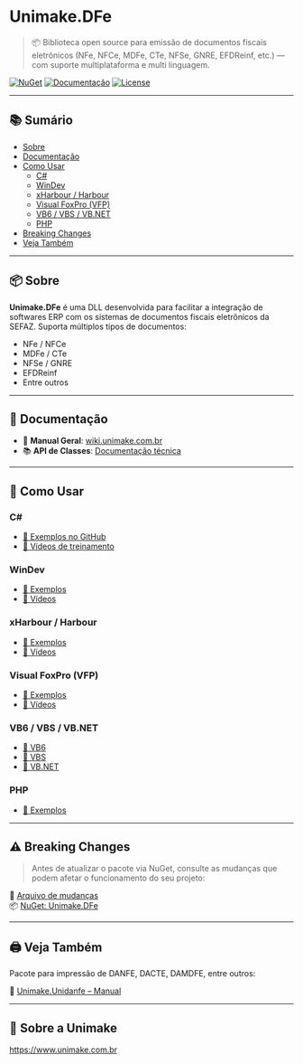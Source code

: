 # Unimake.DFe

> 📦 Biblioteca open source para emissão de documentos fiscais eletrônicos (NFe, NFCe, MDFe, CTe, NFSe, GNRE, EFDReinf, etc.) — com suporte multiplataforma e multi linguagem.

[![NuGet](https://img.shields.io/nuget/v/Unimake.DFe.svg?logo=nuget)](https://www.nuget.org/packages/Unimake.DFe/)
[![Documentação](https://img.shields.io/badge/docs-Wiki-blue)](https://wiki.unimake.com.br/index.php/Manuais:Unimake.DFe)
[![License](https://img.shields.io/badge/license-MIT-green.svg)](#)

---

## 📚 Sumário

- [Sobre](#sobre)
- [Documentação](#documentação)
- [Como Usar](#como-usar)
  - [C#](#c)
  - [WinDev](#windev)
  - [xHarbour / Harbour](#xharbour--harbour)
  - [Visual FoxPro (VFP)](#visual-foxpro-vfp)
  - [VB6 / VBS / VB.NET](#vb6--vbs--vbnet)
  - [PHP](#php)
- [Breaking Changes](#breaking-changes)
- [Veja Também](#veja-também)

---

## 📦 Sobre

**Unimake.DFe** é uma DLL desenvolvida para facilitar a integração de softwares ERP com os sistemas de documentos fiscais eletrônicos da SEFAZ. Suporta múltiplos tipos de documentos:

- NFe / NFCe
- MDFe / CTe
- NFSe / GNRE
- EFDReinf
- Entre outros

---

## 📄 Documentação

- 📖 **Manual Geral**: [wiki.unimake.com.br](https://wiki.unimake.com.br/index.php/Manuais:Unimake.DFe)
- 📚 **API de Classes**: [Documentação técnica](https://www.unimake.com.br/uninfe/docdll/api/index.html)

---

## 🚀 Como Usar

### C#
- [🔗 Exemplos no GitHub](https://github.com/Unimake/DFe/tree/main/Exemplos/CSharp)
- [🎥 Vídeos de treinamento](https://wiki.unimake.com.br/index.php/Manuais:Unimake.DFe/VideosCsharp)

### WinDev
- [🔗 Exemplos](https://github.com/Unimake/DFe/tree/main/Exemplos/Windev)
- [🎥 Vídeos](https://wiki.unimake.com.br/index.php/Manuais:Unimake.DFe/VideosWindev)

### xHarbour / Harbour
- [🔗 Exemplos](https://github.com/Unimake/DFe/tree/main/Exemplos/xharbour)
- [🎥 Vídeos](https://wiki.unimake.com.br/index.php/Manuais:Unimake.DFe/VideosxHarbour)

### Visual FoxPro (VFP)
- [🔗 Exemplos](https://github.com/Unimake/DFe/tree/main/Exemplos/VFP)
- [🎥 Vídeos](https://wiki.unimake.com.br/index.php/Manuais:Unimake.DFe/VideosVisualFoxPro)

### VB6 / VBS / VB.NET
- [🔗 VB6](https://github.com/Unimake/DFe/tree/main/Exemplos/VB6)
- [🔗 VBS](https://github.com/Unimake/DFe/tree/main/Exemplos/VBS)
- [🔗 VB.NET](https://github.com/Unimake/DFe/tree/main/Exemplos/VBNET)

### PHP
- [🔗 Exemplos](https://github.com/Unimake/DFe/tree/main/Exemplos/PHP)

---

## ⚠️ Breaking Changes

> Antes de atualizar o pacote via NuGet, consulte as mudanças que podem afetar o funcionamento do seu projeto:

📄 [Arquivo de mudanças](https://github.com/Unimake/DFe/blob/main/Breaking-Changes.md)  
📦 [NuGet: Unimake.DFe](https://www.nuget.org/packages/Unimake.DFe)

---

## 🖨️ Veja Também

Pacote para impressão de DANFE, DACTE, DAMDFE, entre outros:

📘 [Unimake.Unidanfe – Manual](https://wiki.unimake.com.br/index.php/Manuais:Unimake.Unidanfe)

---

## 🏢 Sobre a Unimake

https://www.unimake.com.br
